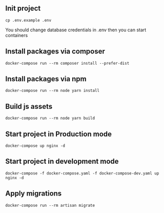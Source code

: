 Init project
---
```shell
cp .env.example .env
```
You should change database credentials in .env then you can start containers

Install packages via composer
---
```shell
docker-compose run --rm composer install --prefer-dist
```

Install packages via npm
---
```shell
docker-compose run --rm node yarn install
```

Build js assets
---
```shell
docker-compose run --rm node yarn build
```

Start project in Production mode
---
```shell
docker-compose up nginx -d 
```

Start project in development mode
---
```shell
docker-compose -f docker-compose.yaml -f docker-compose-dev.yaml up nginx -d
```

Apply migrations
---
```shell
docker-compose run --rm artisan migrate
```
